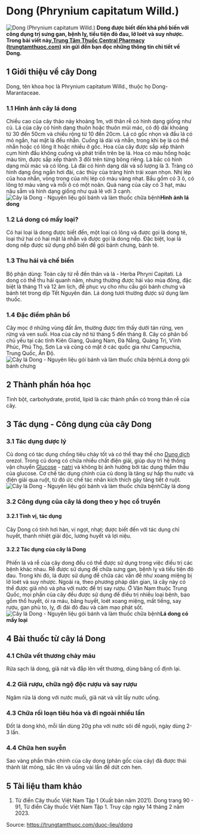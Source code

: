 # Dong (Phrynium capitatum Willd.)

![Dong \(Phrynium capitatum Willd.\)](https://trungtamthuoc.com/images/others/cay-la-dong-1-2586.jpg)
**Dong được biết đến khá phổ biến với công dụng trị sưng gan, bệnh lỵ, tiểu tiện đỏ đau, lở loét và suy nhược. Trong bài viết này,[Trung Tâm Thuốc Central Pharmacy](https://trungtamthuoc.com/ "Trung Tâm Thuốc Central Pharmacy") ([trungtamthuoc.com](https://trungtamthuoc.com/ "trungtamthuoc.com")) xin gửi đến bạn đọc những thông tin chi tiết về Dong.**
##  1 Giới thiệu về cây Dong
Dong, tên khoa học là Phrynium capitatum Willd., thuộc họ Dong-Marantaceae. 
### 1.1 Hình ảnh cây lá dong
Chiều cao của cây thảo này khoảng 1m, với thân rễ có hình dạng giống như củ. Lá của cây có hình dạng thuôn hoặc thuôn mũi mác, có độ dài khoảng từ 30 đến 50cm và chiều rộng từ 10 đến 20cm. Lá có gốc nhọn và đầu lá có mỏ ngắn, hai mặt lá đều nhẵn. Cuống lá dài và nhẵn, trong khi bẹ lá có thể nhẵn hoặc có lông ít hoặc nhiều ở gốc. Hoa của cây được sắp xếp thành cụm hình đầu không cuống và phát triển trên bẹ lá. Hoa có màu hồng hoặc màu tím, được sắp xếp thành 3 đôi trên từng bông riêng. Lá bắc có hình dạng mũi mác và có lông. Lá đài có hình dạng dải và số lượng là 3. Tràng có hình dạng ống ngắn hơi đài, các thùy của tràng hình trái xoan nhọn. Nhị lép của hoa nhẵn, vòng trong của nhị lép có màu vàng nhạt. Bầu gồm có 3 ô, có lông tơ màu vàng và mỗi ô có một noãn. Quả nang của cây có 3 hạt, màu nâu sẫm và hình dạng giống như quả lê với 3 cạnh.
![Cây lá Dong - Nguyên liệu gói bánh và làm thuốc chữa bệnh](https://trungtamthuoc.com/images/item/cay-la-dong-5.jpg)**Hình ảnh lá dong**
### 1.2 Lá dong có mấy loại?
Có hai loại lá dong được biết đến, một loại có lông và được gọi là dong tẻ, loại thứ hai có hai mặt lá nhẵn và được gọi là dong nếp. Đặc biệt, loại lá dong nếp được sử dụng phổ biến để gói bánh chưng, bánh tẻ.
### 1.3 Thu hái và chế biến
Bộ phận dùng: Toàn cây từ rễ đến thân và lá - Herba Phryni Capitati. Lá dong có thể thu hái quanh năm, nhưng thường được hái vào mùa đông, đặc biệt là tháng 11 và 12 âm lịch, để phục vụ cho nhu cầu gói bánh chưng và bánh tét trong dịp Tết Nguyên đán. Lá dong tươi thường được sử dụng làm thuốc.
### 1.4 Đặc điểm phân bố
Cây mọc ở những vùng đất ẩm, thường được tìm thấy dưới tán rừng, ven rừng và ven suối. Hoa của cây nở từ tháng 5 đến tháng 8. Cây có phân bố chủ yếu tại các tỉnh Kiên Giang, Quảng Nam, Đà Nẵng, Quảng Trị, Vĩnh Phúc, Phú Thọ, Sơn La và cũng có mặt ở các quốc gia như Campuchia, Trung Quốc, Ấn Độ.
![Cây lá Dong - Nguyên liệu gói bánh và làm thuốc chữa bệnh](https://trungtamthuoc.com/images/item/cay-la-dong-2.jpg)Lá dong gói bánh chưng
##  2 Thành phần hóa học
Tinh bột, carbohydrate, protid, lipid là các thành phần có trong thân rễ của cây.
##  3 Tác dụng - Công dụng của cây Dong
### 3.1 Tác dụng dược lý 
Củ dong có tác dụng chống tiêu chảy tốt và có thể thay thế cho [Dung dịch](https://trungtamthuoc.com/bai-viet/dung-dich-thuoc-la-gi-cong-thuc-va-ky-thuat-bao-che-dung-dich-thuoc "Dung dịch") orezol. Trong củ dong có chứa nhiều chất điện giải, giúp duy trì hệ thống vận chuyển [Glucose](https://trungtamthuoc.com/hoat-chat/glucose "Glucose") - [natri](https://trungtamthuoc.com/hoat-chat/natri "natri") và không bị ảnh hưởng bởi tác dụng thẩm thấu của glucose. Cơ chế tác dụng chính của củ dong là tăng sự hấp thu nước và điện giải qua ruột, từ đó ức chế tác nhân kích thích gây tăng tiết ở ruột.
![Cây lá Dong - Nguyên liệu gói bánh và làm thuốc chữa bệnh](https://trungtamthuoc.com/images/item/cay-la-dong-4.jpg)Cây lá dong
### 3.2 Công dụng của cây lá dong theo y học cổ truyền
#### 3.2.1 Tính vị, tác dụng
Cây Dong có tính hơi hàn, vị ngọt, nhạt; được biết đến với tác dụng chỉ huyết, thanh nhiệt giải độc, lương huyết và lợi niệu. 
#### 3.2.2 Tác dụng của cây lá Dong
Phiến lá và rễ của cây dong đều có thể được sử dụng trong việc điều trị các bệnh khác nhau. Rễ được sử dụng để chữa sưng gan, bệnh lỵ và tiểu tiện đỏ đau. Trong khi đó, lá được sử dụng để chữa các vấn đề như xoang miệng bị lở loét và suy nhược. Ngoài ra, theo phương pháp dân gian, lá cây này có thể được giã nhỏ và pha với nước để trị say rượu. 
Ở Vân Nam thuộc Trung Quốc, mọi phần của cây đều được sử dụng để điều trị nhiều loại bệnh, bao gồm thổ huyết, ói ra máu, băng huyết, loét xoang miệng, mất tiếng, say rượu, gan phù to, lỵ, đi đái đỏ đau và cảm mạo phát sốt.
![Cây lá Dong - Nguyên liệu gói bánh và làm thuốc chữa bệnh](https://trungtamthuoc.com/images/item/cay-la-dong-3.jpg)**Lá dong có mấy loại**
##  4 Bài thuốc từ cây lá Dong
### 4.1 Chữa vết thương chảy máu
Rửa sạch lá dong, giã nát và đắp lên vết thương, dùng băng cố định lại.
### 4.2 Giã rượu, chữa ngộ độc rượu và say rượu
Ngâm rửa lá dong với nước muối, giã nát và vắt lấy nước uống.
### 4.3 Chữa rối loạn tiêu hóa và đi ngoài nhiều lần
Đốt lá dong khô, mỗi lần dùng 20g pha với nước sôi để nguội, ngày dùng 2-3 lần.
### 4.4 Chữa hen suyễn
Sao vàng phần thân chính của cây dong (phân gốc của cây) đã được thái thành lát mỏng, sắc lên và uống vài lần để dứt cơn hen.
##  5 Tài liệu tham khảo
  1. Từ điển Cây thuốc Việt Nam Tập 1 (Xuất bản năm 2021). Dong trang 90 - 91, Từ điển Cây thuốc Việt Nam Tập 1. Truy cập ngày 14 tháng 2 năm 2023.




Source: https://trungtamthuoc.com/duoc-lieu/dong